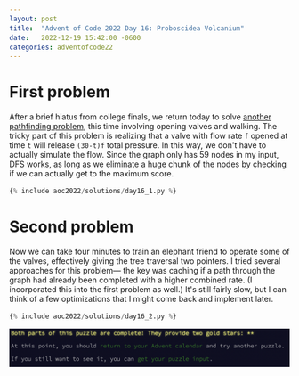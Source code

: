 ```yaml
---
layout: post
title:  "Advent of Code 2022 Day 16: Proboscidea Volcanium"
date:   2022-12-19 15:42:00 -0600
categories: adventofcode22
---
```


# First problem
After a brief hiatus from college finals, we return today to solve [another pathfinding problem](https://adventofcode.com/2022/day/16), this time involving opening valves and walking. The tricky part of this problem is realizing that a valve with flow rate `f` opened at time `t` will release `(30-t)f` total pressure. In this way, we don't have to actually simulate the flow. Since the graph only has 59 nodes in my input, DFS works, as long as we eliminate a huge chunk of the nodes by checking if we can actually get to the maximum score.

```python
{% include aoc2022/solutions/day16_1.py %}
```

# Second problem
Now we can take four minutes to train an elephant friend to operate some of the valves, effectively giving the tree traversal two pointers. I tried several approaches for this problem— the key was caching if a path through the graph had already been completed with a higher combined rate. (I incorporated this into the first problem as well.) It's still fairly slow, but I can think of a few optimizations that I might come back and implement later.
```python
{% include aoc2022/solutions/day16_2.py %}
```

![Day 16 victory](/assets/aoc2022/victory16.png)